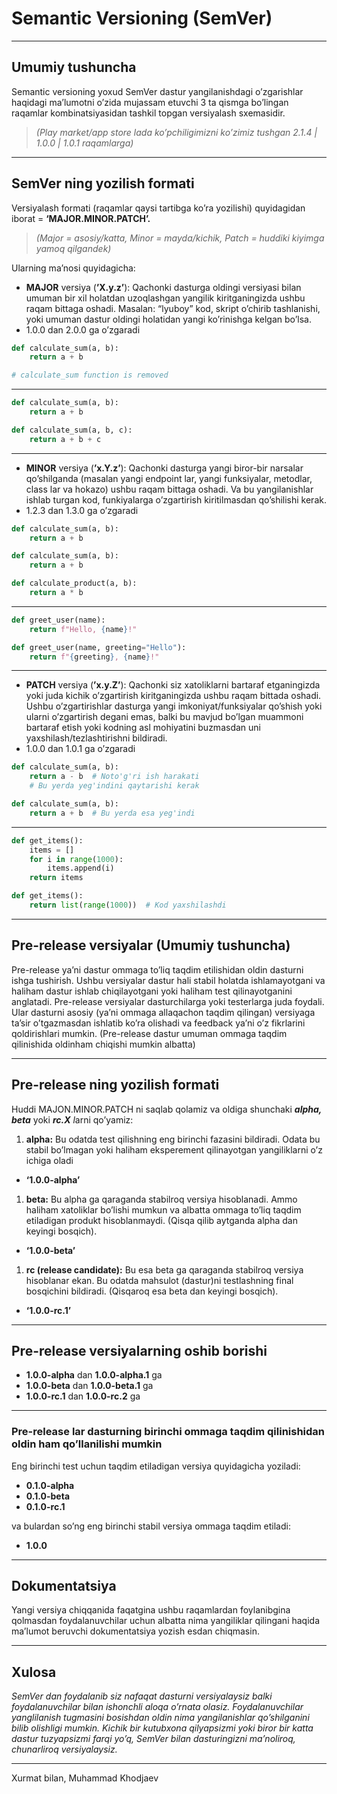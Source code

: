 # Semantic Versioning (SemVer)

---

## Umumiy tushuncha

Semantic versioning yoxud SemVer dastur yangilanishdagi o’zgarishlar haqidagi ma’lumotni o’zida mujassam etuvchi 3 ta qismga bo’lingan raqamlar kombinatsiyasidan tashkil topgan versiyalash sxemasidir.

> *(Play market/app store lada ko’pchiligimizni ko’zimiz tushgan 2.1.4 | 1.0.0 | 1.0.1 raqamlarga)*
> 

---

## SemVer ning yozilish formati

Versiyalash formati (raqamlar qaysi tartibga ko’ra yozilishi) quyidagidan iborat = **‘MAJOR.MINOR.PATCH’.** 

> *(Major = asosiy/katta, Minor = mayda/kichik, Patch = huddiki kiyimga yamoq qilgandek)*
> 

Ularning ma’nosi quyidagicha:

- **MAJOR** versiya (**’X.y.z’**): Qachonki dasturga oldingi versiyasi bilan umuman bir xil holatdan uzoqlashgan yangilik kiritganingizda ushbu raqam bittaga oshadi. Masalan: “lyuboy” kod, skript o’chirib tashlanishi, yoki umuman dastur oldingi holatidan yangi ko’rinishga kelgan bo’lsa.
- 1.0.0 dan 2.0.0 ga o’zgaradi

```python
def calculate_sum(a, b):
    return a + b
```

```python
# calculate_sum function is removed
```

---

```python
def calculate_sum(a, b):
    return a + b
```

```python
def calculate_sum(a, b, c):
    return a + b + c
```

---

- **MINOR** versiya (**’x.Y.z’**): Qachonki dasturga yangi biror-bir narsalar qo’shilganda (masalan yangi endpoint lar, yangi funksiyalar, metodlar, class lar va hokazo) ushbu raqam bittaga oshadi. Va bu yangilanishlar ishlab turgan kod, funkiyalarga o’zgartirish kiritilmasdan qo’shilishi kerak.
- 1.2.3 dan 1.3.0 ga o’zgaradi

```python
def calculate_sum(a, b):
    return a + b
```

```python
def calculate_sum(a, b):
    return a + b

def calculate_product(a, b):
    return a * b
```

---

```python
def greet_user(name):
    return f"Hello, {name}!"
```

```python
def greet_user(name, greeting="Hello"):
    return f"{greeting}, {name}!"
```

---

- **PATCH** versiya (**’x.y.Z’**): Qachonki siz xatoliklarni bartaraf etganingizda yoki juda kichik o’zgartirish kiritganingizda ushbu raqam bittada oshadi. Ushbu o’zgartirishlar dasturga yangi imkoniyat/funksiyalar qo’shish yoki ularni o’zgartirish degani emas, balki bu mavjud bo’lgan muammoni bartaraf etish yoki kodning asl mohiyatini buzmasdan uni yaxshilash/tezlashtirishni bildiradi.
- 1.0.0 dan 1.0.1 ga o’zgaradi

```python
def calculate_sum(a, b):
    return a - b  # Noto'g'ri ish harakati
    # Bu yerda yeg'indini qaytarishi kerak
```

```python
def calculate_sum(a, b):
    return a + b  # Bu yerda esa yeg'indi
```

---

```python
def get_items():
    items = []
    for i in range(1000):
        items.append(i)
    return items
```

```python
def get_items():
    return list(range(1000))  # Kod yaxshilashdi
```

---

## Pre-release versiyalar (Umumiy tushuncha)

Pre-release ya’ni dastur ommaga to’liq taqdim etilishidan oldin dasturni ishga tushirish. Ushbu versiyalar dastur hali stabil holatda ishlamayotgani va haliham dastur ishlab chiqilayotgani <under development> yoki haliham test qilinayotganini anglatadi. Pre-release versiyalar dasturchilarga yoki testerlarga juda foydali. Ular dasturni asosiy (ya’ni ommaga allaqachon taqdim qilingan) versiyaga ta’sir o’tgazmasdan ishlatib ko’ra olishadi va feedback ya’ni o’z fikrlarini qoldirishlari mumkin. (Pre-release dastur umuman ommaga taqdim qilinishida oldinham chiqishi mumkin albatta)

---

## Pre-release ning yozilish formati

Huddi MAJON.MINOR.PATCH ni saqlab qolamiz va oldiga shunchaki ***alpha, beta*** yoki ***rc.X** l*arni qo’yamiz:

1. **alpha:** Bu odatda test qilishning eng birinchi fazasini bildiradi. Odata bu stabil bo’lmagan yoki haliham eksperement qilinayotgan yangiliklarni o’z ichiga oladi
- **‘1.0.0-alpha’**
1. **beta:** Bu alpha ga qaraganda stabilroq versiya hisoblanadi. Ammo haliham xatoliklar bo’lishi mumkun va albatta ommaga to’liq taqdim etiladigan produkt hisoblanmaydi. (Qisqa qilib aytganda alpha dan keyingi bosqich).
- **‘1.0.0-beta’**
1. **rc (release candidate):** Bu esa beta ga qaraganda stabilroq versiya hisoblanar ekan. Bu odatda mahsulot (dastur)ni testlashning final bosqichini bildiradi. (Qisqaroq esa beta dan keyingi bosqich).
- **‘1.0.0-rc.1’**

---

## Pre-release versiyalarning oshib borishi

- **1.0.0-alpha** dan **1.0.0-alpha.1** ga
- **1.0.0-beta** dan **1.0.0-beta.1** ga
- **1.0.0-rc.1** dan **1.0.0-rc.2** ga

---

### Pre-release lar dasturning birinchi ommaga taqdim qilinishidan oldin ham qo’llanilishi mumkin

Eng birinchi test uchun taqdim etiladigan versiya quyidagicha yoziladi: 

- **0.1.0-alpha**
- **0.1.0-beta**
- **0.1.0-rc.1**

va bulardan so’ng eng birinchi stabil versiya ommaga taqdim etiladi:

- **1.0.0**

---

## Dokumentatsiya

Yangi versiya chiqqanida faqatgina ushbu raqamlardan foylanibgina qolmasdan foydalanuvchilar uchun albatta nima yangiliklar qilingani haqida ma’lumot beruvchi dokumentatsiya yozish esdan chiqmasin.

---

## Xulosa

*SemVer dan foydalanib siz nafaqat dasturni versiyalaysiz balki foydalanuvchilar bilan ishonchli aloqa o’rnata olasiz. Foydalanuvchilar yanglilanish tugmasini bosishdan oldin nima yangilanishlar qo’shilganini bilib olishligi mumkin. Kichik bir kutubxona qilyapsizmi yoki biror bir katta dastur tuzyapsizmi farqi yo’q, SemVer bilan dasturingizni ma’noliroq, chunarliroq versiyalaysiz.*

---

Xurmat bilan,
Muhammad Khodjaev